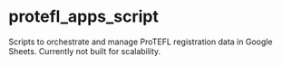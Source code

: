 # protefl_apps_script
Scripts to orchestrate and manage ProTEFL registration data in Google Sheets. Currently not built for scalability.
